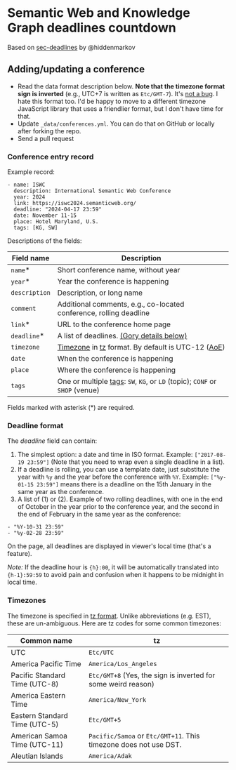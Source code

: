 # Semantic Web and Knowledge Graph deadlines countdown

Based on [sec-deadlines](https://sec-deadlines.github.io) by @hiddenmarkov

## Adding/updating a conference

* Read the data format description below. **Note that the timezone format sign is inverted** (e.g., UTC+7 is written as `Etc/GMT-7`). It's [not a bug][0]. I hate this format too. I'd be happy to move to a different timezone JavaScript library that uses a friendlier format, but I don't have time for that.
* Update `_data/conferences.yml`. You can do that on GitHub or locally after forking the repo.
* Send a pull request

### Conference entry record

Example record:


```
- name: ISWC
  description: International Semantic Web Conference
  year: 2024
  link: https://iswc2024.semanticweb.org/
  deadline: "2024-04-17 23:59"
  date: November 11-15
  place: Hotel Maryland, U.S.
  tags: [KG, SW]
```

Descriptions of the fields:

| Field name    | Description                                                                             |
|---------------|-----------------------------------------------------------------------------------------|
| `name`\*      | Short conference name, without year                                                     |
| `year`\*      | Year the conference is happening                                                        |
| `description` | Description, or long name                                                               |
| `comment`     | Additional comments, e.g., co-located conference, rolling deadline                      |
| `link`\*      | URL to the conference home page                                                         |
| `deadline`\*  | A list of deadlines. [(Gory details below)][4]                                          |
| `timezone`    | [Timezone][5] in [tz][1] format. By default is UTC-12 ([AoE][2])                        |
| `date`        | When the conference is happening                                                        |
| `place`       | Where the conference is happening                                                       |
| `tags`        | One or multiple [tags][3]: `SW`, `KG`, or `LD` (topic); `CONF` or `SHOP` (venue) |

Fields marked with asterisk (\*) are required.


### Deadline format

The *deadline* field can contain:

1. The simplest option: a date and time in ISO format. Example: `["2017-08-19 23:59"]` (Note that you need to wrap even a single deadline in a list).
2. If a deadline is rolling, you can use a template date, just substitute the
   year with `%y` and the year before the conference with `%Y`. Example:
   `["%y-01-15 23:59"]` means there is a deadline on the 15th January in the
   same year as the conference.
2. A list of (1) or (2). Example of two rolling deadlines, with one in the end
   of October in the year prior to the conference year, and the second in the
   end of February in the same year as the conference:
  ```
  - "%Y-10-31 23:59"
  - "%y-02-28 23:59"
  ```

On the page, all deadlines are displayed in viewer's local time (that's a feature).

*Note:* If the deadline hour is `{h}:00`, it will be automatically translated into `{h-1}:59:59` to avoid pain and confusion when it happens to be midnight in local time.

### Timezones

The timezone is specified in [tz format][1]. Unlike abbreviations (e.g. EST), these are un-ambiguous. Here are tz codes for some common timezones:

| Common name                   | tz                                                                 |
|-------------------------------|--------------------------------------------------------------------|
| UTC                           | `Etc/UTC`                                                          |
| America Pacific Time          | `America/Los_Angeles`                                              |
| Pacific Standard Time (UTC-8) | `Etc/GMT+8` (Yes, the sign is inverted for some weird reason)      |
| America Eastern Time          | `America/New_York`                                                 |
| Eastern Standard Time (UTC-5) | `Etc/GMT+5`                                                        |
| American Samoa Time (UTC-11)  | `Pacific/Samoa` or `Etc/GMT+11`. This timezone does not use DST.   |
| Aleutian Islands              | `America/Adak`                                                     |
[0]: https://momentjs.com/timezone/docs/#/zone-object/offset/
[1]: https://en.wikipedia.org/wiki/List_of_tz_database_time_zones
[2]: https://www.timeanddate.com/time/zones/aoe
[3]: _data/types.yml
[4]: #deadline-format
[5]: #timezones

